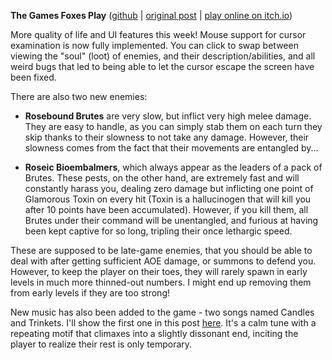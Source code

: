 **The Games Foxes Play** ([github](https://github.com/Oneirical/The-Games-Foxes-Play) | [original post](https://www.reddit.com/r/roguelikedev/comments/uzb3iu/sharing_saturday_416/iaa1w3u/) | [play online on itch.io](https://oneirical.itch.io/tgfp))

More quality of life and UI features this week! Mouse support for cursor examination is now fully implemented. You can click to swap between viewing the "soul" (loot) of enemies, and their description/abilities, and all weird bugs that led to being able to let the cursor escape the screen have been fixed.

There are also two new enemies: 

* **Rosebound Brutes** are very slow, but inflict very high melee damage. They are easy to handle, as you can simply stab them on each turn they skip thanks to their slowness to not take any damage. However, their slowness comes from the fact that their movements are entangled by...

* **Roseic Bioembalmers**, which always appear as the leaders of a pack of Brutes. These pests, on the other hand, are extremely fast and will constantly harass you, dealing zero damage but inflicting one point of Glamorous Toxin on every hit (Toxin is a hallucinogen that will kill you after 10 points have been accumulated). However, if you kill them, all Brutes under their command will be unentangled, and furious at having been kept captive for so long, tripling their once lethargic speed.

These are supposed to be late-game enemies, that you should be able to deal with after getting sufficient AOE damage, or summons to defend you. However, to keep the player on their toes, they will rarely spawn in early levels in much more thinned-out numbers. I might end up removing them from early levels if they are too strong!

New music has also been added to the game - two songs named Candles and Trinkets. I'll show the first one in this post [here](https://sndup.net/r3vz/). It's a calm tune with a repeating motif that climaxes into a slightly dissonant end, inciting the player to realize their rest is only temporary.